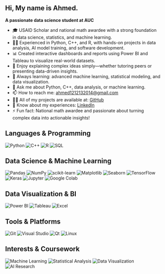## Hi, My name is Ahmed.

**A passionate data science student at AUC**

- 🎓 USAID Scholar and national math awardee with a strong foundation in data science, statistics, and machine learning.
- 🧑‍💻 Experienced in Python, C++, and R, with hands-on projects in data analysis, AI model training, and software development.
- 📊 Created interactive dashboards and reports using Power BI and Tableau to visualize real-world datasets.
- 🤝 Enjoy explaining complex ideas simply—whether tutoring peers or presenting data-driven insights.
- 🌱 Always learning: advanced machine learning, statistical modeling, and data visualization.
- 💬 Ask me about Python, C++, data analysis, or machine learning.
- 📫 How to reach me: ahmed1212132014@gmail.com
- 👨‍💻 All of my projects are available at: [GitHub](https://github.com/Ahmedayman55)
- 📄 Know about my experiences: [LinkedIn](https://www.linkedin.com/in/ahmedayman2272003/)
- ⚡ Fun fact: National math awardee and passionate about turning complex data into actionable insights!



## Languages & Programming

![Python](https://img.shields.io/badge/Python-3776AB?style=for-the-badge&logo=python&logoColor=white)
![C++](https://img.shields.io/badge/C++-00599C?style=for-the-badge&logo=c%2B%2B&logoColor=white)
![R](https://img.shields.io/badge/R-276DC3?style=for-the-badge&logo=r&logoColor=white)
![SQL](https://img.shields.io/badge/SQL-4479A1?style=for-the-badge&logo=postgresql&logoColor=white)

## Data Science & Machine Learning

![Pandas](https://img.shields.io/badge/Pandas-150458?style=for-the-badge&logo=pandas&logoColor=white)
![NumPy](https://img.shields.io/badge/NumPy-013243?style=for-the-badge&logo=numpy&logoColor=white)
![scikit-learn](https://img.shields.io/badge/scikit--learn-F7931E?style=for-the-badge&logo=scikit-learn&logoColor=white)
![Matplotlib](https://img.shields.io/badge/Matplotlib-11557C?style=for-the-badge&logo=matplotlib&logoColor=white)
![Seaborn](https://img.shields.io/badge/Seaborn-3776AB?style=for-the-badge&logo=python&logoColor=white)
![TensorFlow](https://img.shields.io/badge/TensorFlow-FF6F00?style=for-the-badge&logo=tensorflow&logoColor=white)
![Keras](https://img.shields.io/badge/Keras-D00000?style=for-the-badge&logo=keras&logoColor=white)
![Jupyter](https://img.shields.io/badge/Jupyter-F37626?style=for-the-badge&logo=jupyter&logoColor=white)
![Google Colab](https://img.shields.io/badge/Google%20Colab-F9AB00?style=for-the-badge&logo=googlecolab&logoColor=white)

## Data Visualization & BI

![Power BI](https://img.shields.io/badge/PowerBI-F2C811?style=for-the-badge&logo=powerbi&logoColor=black)
![Tableau](https://img.shields.io/badge/Tableau-E97627?style=for-the-badge&logo=tableau&logoColor=white)
![Excel](https://img.shields.io/badge/Excel-217346?style=for-the-badge&logo=microsoft-excel&logoColor=white)

## Tools & Platforms

![Git](https://img.shields.io/badge/Git-F05032?style=for-the-badge&logo=git&logoColor=white)
![Visual Studio](https://img.shields.io/badge/Visual%20Studio-5C2D91?style=for-the-badge&logo=visual-studio&logoColor=white)
![Qt](https://img.shields.io/badge/Qt-41CD52?style=for-the-badge&logo=qt&logoColor=white)
![Linux](https://img.shields.io/badge/Linux-FCC624?style=for-the-badge&logo=linux&logoColor=black)

## Interests & Coursework

![Machine Learning](https://img.shields.io/badge/Machine%20Learning-009688?style=for-the-badge&logo=scikit-learn&logoColor=white)
![Statistical Analysis](https://img.shields.io/badge/Statistical%20Analysis-4B8BBE?style=for-the-badge&logo=r&logoColor=white)
![Data Visualization](https://img.shields.io/badge/Data%20Visualization-FF7043?style=for-the-badge&logo=tableau&logoColor=white)
![AI Research](https://img.shields.io/badge/AI%20Research-6A1B9A?style=for-the-badge&logo=tensorflow&logoColor=white)

